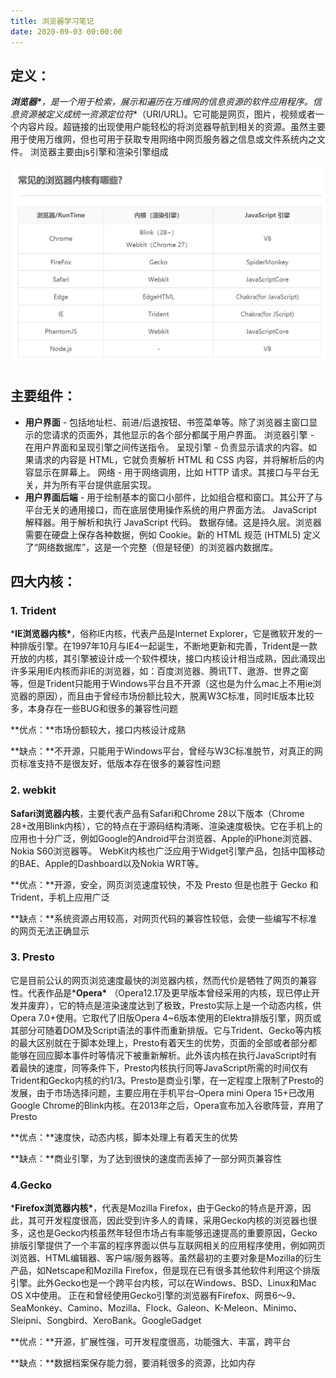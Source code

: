 ```yaml
---
title: 浏览器学习笔记
date: 2020-09-03 00:00:00 
---
```


## 定义：

***浏览器\***，是一个用于检索，展示和遍历在万维网的信息资源的软件应用程序。信息资源被定义成**统一资源定位符**（URI/URL)。它可能是网页，图片，视频或者一个内容片段。超链接的出现使用户能轻松的将浏览器导航到相关的资源。虽然主要用于使用万维网，但也可用于获取专用网络中网页服务器之信息或文件系统内之文件。
浏览器主要由js引擎和渲染引擎组成

<!--more-->

![常见浏览器内核](/images/post200903.png)



## 主要组件：

- **用户界面** - 包括地址栏、前进/后退按钮、书签菜单等。除了浏览器主窗口显示的您请求的页面外，其他显示的各个部分都属于用户界面。
  浏览器引擎 - 在用户界面和呈现引擎之间传送指令。
  呈现引擎 - 负责显示请求的内容。如果请求的内容是 HTML，它就负责解析 HTML 和 CSS 内容，并将解析后的内容显示在屏幕上。
  网络 - 用于网络调用，比如 HTTP 请求。其接口与平台无关，并为所有平台提供底层实现。
- **用户界面后端** - 用于绘制基本的窗口小部件，比如组合框和窗口。其公开了与平台无关的通用接口，而在底层使用操作系统的用户界面方法。
  JavaScript 解释器。用于解析和执行 JavaScript 代码。
  数据存储。这是持久层。浏览器需要在硬盘上保存各种数据，例如 Cookie。新的 HTML 规范 (HTML5) 定义了“网络数据库”，这是一个完整（但是轻便）的浏览器内数据库。

## 四大内核：

### 1. Trident

***IE浏览器内核\***，俗称IE内核，代表产品是Internet Explorer，它是微软开发的一种排版引擎。在1997年10月与IE4一起诞生，不断地更新和完善，Trident是一款开放的内核，其引擎被设计成一个软件模块，接口内核设计相当成熟，因此涌现出许多采用IE内核而非IE的浏览器，如：百度浏览器、腾讯TT、遨游、世界之窗等，但是Trident只能用于Windows平台且不开源（这也是为什么mac上不用ie浏览器的原因），而且由于曾经市场份额比较大，脱离W3C标准，同时IE版本比较多，本身存在一些BUG和很多的兼容性问题

**优点：**市场份额较大，接口内核设计成熟

**缺点：**不开源，只能用于Windows平台，曾经与W3C标准脱节，对真正的网页标准支持不是很友好，低版本存在很多的兼容性问题

### 2. webkit

**Safari浏览器内核**，主要代表产品有Safari和Chrome 28以下版本（Chrome 28+改用Blink内核），它的特点在于源码结构清晰、渲染速度极快。它在手机上的应用也十分广泛，例如Google的Android平台浏览器、Apple的iPhone浏览器、Nokia S60浏览器等。 WebKit内核也广泛应用于Widget引擎产品，包括中国移动的BAE、Apple的Dashboard以及Nokia WRT等。

**优点：**开源，安全，网页浏览速度较快，不及 Presto 但是也胜于 Gecko 和 Trident，手机上应用广泛

**缺点：**系统资源占用较高，对网页代码的兼容性较低，会使一些编写不标准的网页无法正确显示

### 3. Presto

它是目前公认的网页浏览速度最快的浏览器内核，然而代价是牺牲了网页的兼容性。代表作品是***Opera\*** （Opera12.17及更早版本曾经采用的内核，现已停止开发并废弃），它的特点是渲染速度达到了极致，Presto实际上是一个动态内核，供Opera 7.0+使用。它取代了旧版Opera 4~6版本使用的Elektra排版引擎，网页或其部分可随着DOM及Script语法的事件而重新排版。它与Trident、Gecko等内核的最大区别就在于脚本处理上，Presto有着天生的优势，页面的全部或者部分都能够在回应脚本事件时等情况下被重新解析。此外该内核在执行JavaScript时有着最快的速度，同等条件下，Presto内核执行同等JavaScript所需的时间仅有Trident和Gecko内核的约1/3。Presto是商业引擎，在一定程度上限制了Presto的发展，由于市场选择问题，主要应用在手机平台–Opera mini
Opera 15+已改用Google Chrome的Blink内核。在2013年之后，Opera宣布加入谷歌阵营，弃用了Presto

**优点：**速度快，动态内核，脚本处理上有着天生的优势

**缺点：**商业引擎，为了达到很快的速度而丢掉了一部分网页兼容性

### 4.Gecko

***Firefox浏览器内核\***，代表是Mozilla Firefox，由于Gecko的特点是开源，因此，其可开发程度很高，因此受到许多人的青睐，采用Gecko内核的浏览器也很多，这也是Gecko内核虽然年轻但市场占有率能够迅速提高的重要原因，Gecko排版引擎提供了一个丰富的程序界面以供与互联网相关的应用程序使用，例如网页浏览器、HTML编辑器、客户端/服务器等。虽然最初的主要对象是Mozilla的衍生产品，如Netscape和Mozilla Firefox，但是现在已有很多其他软件利用这个排版引擎。此外Gecko也是一个跨平台内核，可以在Windows、BSD、Linux和Mac OS X中使用。
正在和曾经使用Gecko引擎的浏览器有Firefox、网景6～9、SeaMonkey、Camino、Mozilla、Flock、Galeon、K-Meleon、Minimo、Sleipni、Songbird、XeroBank。GoogleGadget

**优点：**开源，扩展性强，可开发程度很高，功能强大、丰富，跨平台

**缺点：**数据档案保存能力弱，要消耗很多的资源，比如内存